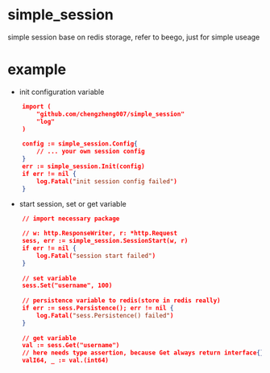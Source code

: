 # simple_session
simple session base on redis storage, refer to beego, just for simple useage 


# example 
* init configuration variable
```json
	import (
		"github.com/chengzheng007/simple_session"
		"log"
	)
	
	config := simple_session.Config{
		// ... your own session config
	}
	err := simple_session.Init(config)
	if err != nil {
		log.Fatal("init session config failed")
	}
```

* start session, set or get variable
```json
	// import necessary package

	// w: http.ResponseWriter, r: *http.Request
	sess, err := simple_session.SessionStart(w, r) 
	if err != nil {
		log.Fatal("session start failed")
	}
	
	// set variable 
	sess.Set("username", 100)
	
	// persistence variable to redis(store in redis really)
	if err := sess.Persistence(); err != nil {
		log.Fatal("sess.Persistence() failed")
	}
	
	// get variable
	val := sess.Get("username")
	// here needs type assertion, because Get always return interface{}
	valI64, _ := val.(int64)

```